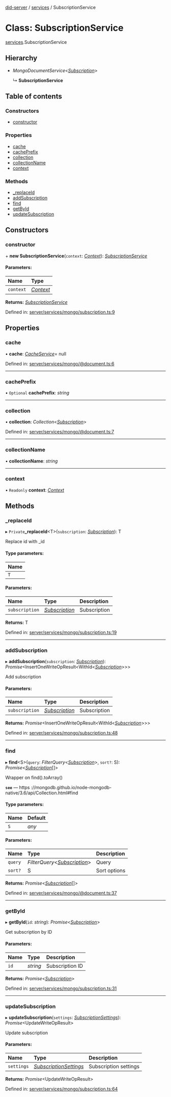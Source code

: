 [did-server](../README.md) / [services](../modules/services.md) / SubscriptionService

# Class: SubscriptionService

[services](../modules/services.md).SubscriptionService

## Hierarchy

* *MongoDocumentService*<[*Subscription*](graphql.subscription.md)\>

  ↳ **SubscriptionService**

## Table of contents

### Constructors

- [constructor](services.subscriptionservice.md#constructor)

### Properties

- [cache](services.subscriptionservice.md#cache)
- [cachePrefix](services.subscriptionservice.md#cacheprefix)
- [collection](services.subscriptionservice.md#collection)
- [collectionName](services.subscriptionservice.md#collectionname)
- [context](services.subscriptionservice.md#context)

### Methods

- [\_replaceId](services.subscriptionservice.md#_replaceid)
- [addSubscription](services.subscriptionservice.md#addsubscription)
- [find](services.subscriptionservice.md#find)
- [getById](services.subscriptionservice.md#getbyid)
- [updateSubscription](services.subscriptionservice.md#updatesubscription)

## Constructors

### constructor

\+ **new SubscriptionService**(`context`: [*Context*](graphql_context.context.md)): [*SubscriptionService*](services.subscriptionservice.md)

#### Parameters:

Name | Type |
:------ | :------ |
`context` | [*Context*](graphql_context.context.md) |

**Returns:** [*SubscriptionService*](services.subscriptionservice.md)

Defined in: [server/services/mongo/subscription.ts:9](https://github.com/Puzzlepart/did/blob/4fe732f3/server/services/mongo/subscription.ts#L9)

## Properties

### cache

• **cache**: [*CacheService*](services_cache.cacheservice.md)= null

Defined in: [server/services/mongo/@document.ts:6](https://github.com/Puzzlepart/did/blob/4fe732f3/server/services/mongo/@document.ts#L6)

___

### cachePrefix

• `Optional` **cachePrefix**: *string*

___

### collection

• **collection**: *Collection*<[*Subscription*](graphql.subscription.md)\>

Defined in: [server/services/mongo/@document.ts:7](https://github.com/Puzzlepart/did/blob/4fe732f3/server/services/mongo/@document.ts#L7)

___

### collectionName

• **collectionName**: *string*

___

### context

• `Readonly` **context**: [*Context*](graphql_context.context.md)

## Methods

### \_replaceId

▸ `Private`**_replaceId**<T\>(`subscription`: [*Subscription*](graphql.subscription.md)): T

Replace id with _id

#### Type parameters:

Name |
:------ |
`T` |

#### Parameters:

Name | Type | Description |
:------ | :------ | :------ |
`subscription` | [*Subscription*](graphql.subscription.md) | Subscription    |

**Returns:** T

Defined in: [server/services/mongo/subscription.ts:19](https://github.com/Puzzlepart/did/blob/4fe732f3/server/services/mongo/subscription.ts#L19)

___

### addSubscription

▸ **addSubscription**(`subscription`: [*Subscription*](graphql.subscription.md)): *Promise*<InsertOneWriteOpResult<WithId<[*Subscription*](graphql.subscription.md)\>\>\>

Add subscription

#### Parameters:

Name | Type | Description |
:------ | :------ | :------ |
`subscription` | [*Subscription*](graphql.subscription.md) | Subscription    |

**Returns:** *Promise*<InsertOneWriteOpResult<WithId<[*Subscription*](graphql.subscription.md)\>\>\>

Defined in: [server/services/mongo/subscription.ts:48](https://github.com/Puzzlepart/did/blob/4fe732f3/server/services/mongo/subscription.ts#L48)

___

### find

▸ **find**<S\>(`query`: *FilterQuery*<[*Subscription*](graphql.subscription.md)\>, `sort?`: S): *Promise*<[*Subscription*](graphql.subscription.md)[]\>

Wrapper on find().toArray()

**`see`** — https ://mongodb.github.io/node-mongodb-native/3.6/api/Collection.html#find

#### Type parameters:

Name | Default |
:------ | :------ |
`S` | *any* |

#### Parameters:

Name | Type | Description |
:------ | :------ | :------ |
`query` | *FilterQuery*<[*Subscription*](graphql.subscription.md)\> | Query   |
`sort?` | S | Sort options    |

**Returns:** *Promise*<[*Subscription*](graphql.subscription.md)[]\>

Defined in: [server/services/mongo/@document.ts:37](https://github.com/Puzzlepart/did/blob/4fe732f3/server/services/mongo/@document.ts#L37)

___

### getById

▸ **getById**(`id`: *string*): *Promise*<[*Subscription*](graphql.subscription.md)\>

Get subscription by ID

#### Parameters:

Name | Type | Description |
:------ | :------ | :------ |
`id` | *string* | Subscription ID    |

**Returns:** *Promise*<[*Subscription*](graphql.subscription.md)\>

Defined in: [server/services/mongo/subscription.ts:31](https://github.com/Puzzlepart/did/blob/4fe732f3/server/services/mongo/subscription.ts#L31)

___

### updateSubscription

▸ **updateSubscription**(`settings`: [*SubscriptionSettings*](graphql.subscriptionsettings.md)): *Promise*<UpdateWriteOpResult\>

Update subscription

#### Parameters:

Name | Type | Description |
:------ | :------ | :------ |
`settings` | [*SubscriptionSettings*](graphql.subscriptionsettings.md) | Subscription settings    |

**Returns:** *Promise*<UpdateWriteOpResult\>

Defined in: [server/services/mongo/subscription.ts:64](https://github.com/Puzzlepart/did/blob/4fe732f3/server/services/mongo/subscription.ts#L64)
